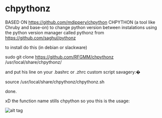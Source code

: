 # chpythonz
BASED ON https://github.com/mdippery/chpython CHPYTHON (a tool like Chruby and base-on) to change python version between instalations using the python version manager called pythonz from https://github.com/saghul/pythonz


to install 
do this (in debian or slackware)

sudo git clone https://github.com/RFGMM/chpythonz /usr/local/share/chpythonz/

and put his line on your .bashrc or .zhrc custom script savagery:�

source /usr/local/share/chpythonz/chpythonz.sh


done.

xD
the function name stills chpython so you this is the usage:

![alt tag](http://i.imgur.com/cmmFRR0.png)
